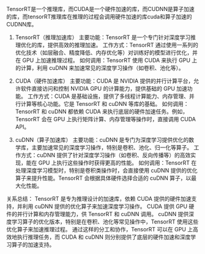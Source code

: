 TensorRT是一个推理库，而CUDA是一个硬件加速的库，而CUDNN是算子加速的库，而tensorRT推理库在推理的过程会调用硬件加速的库cuda和算子加速的CUDNN库。

1. TensorRT（推理加速库）
主要功能：TensorRT 是一个专门针对深度学习推理优化的库，提供高效的推理加速。
工作方式：TensorRT 通过使用一系列的优化技术（如层融合、精度降低、内存优化等）对训练好的模型进行优化，并在 GPU 上加速推理过程。
如何调用：TensorRT 使用 CUDA 来执行 GPU 上的计算，利用 cuDNN 来加速常见的深度学习操作（如卷积、池化等）。

2. CUDA（硬件加速库）
主要功能：CUDA 是 NVIDIA 提供的并行计算平台，允许软件直接访问和控制 NVIDIA GPU 的计算能力，提供基础的 GPU 加速功能。
工作方式：CUDA 是基础设施，提供了多线程计算能力、内存管理、并行计算等核心功能。它是 TensorRT 和 cuDNN 等库的基础。
如何调用：TensorRT 和 cuDNN 都依赖 CUDA 来执行底层的硬件加速任务。例如，TensorRT 会在 GPU 上执行矩阵计算、内存管理等操作时，直接调用 CUDA API。

3. cuDNN（算子加速库）
主要功能：cuDNN 是专门为深度学习提供优化的数学库，主要加速常见的深度学习操作，特别是卷积、池化、归一化等算子。
工作方式：cuDNN 提供了针对深度学习操作（如卷积、反向传播等）的高效实现，能在 GPU 上执行这些操作时获得更高的性能。
如何调用：TensorRT 在处理深度学习模型时，特别是卷积类操作时，会直接使用 cuDNN 提供的优化算子来提升性能。TensorRT 会根据具体硬件选择合适的 cuDNN 算子，以最大化性能。

关系总结：
TensorRT 是专为推理设计的加速库，依赖 CUDA 提供的硬件加速支持，并利用 cuDNN 提供的优化算子来加速深度学习操作。
CUDA 提供 GPU 硬件的并行计算和内存管理能力，供 TensorRT 和 cuDNN 调用。
cuDNN 提供深度学习算子的优化版本，特别是在卷积、池化等常见操作中，TensorRT 使用这些优化算子来加速推理过程。
通过这样的分工和协作，TensorRT 可以在 GPU 上高效地执行推理任务，而 CUDA 和 cuDNN 则分别提供了底层的硬件加速和深度学习算子的加速支持。







